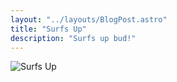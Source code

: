 ```yaml
---
layout: "../layouts/BlogPost.astro"
title: "Surfs Up"
description: "Surfs up bud!"
---
```


![Surfs Up](/christian-t.JPG)

